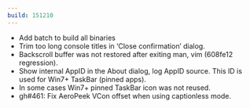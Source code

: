 ```yaml
---
build: 151210
---
```


* Add batch to build all binaries
* Trim too long console titles in ‘Close confirmation’ dialog.
* Backscroll buffer was not restored after exiting man, vim (608fe12 regression).
* Show internal AppID in the About dialog, log AppID source.
  This ID is used for Win7+ TaskBar (pinned apps).
* In some cases Win7+ pinned TaskBar icon was not reused.
* gh#461: Fix AeroPeek VCon offset when using captionless mode.
